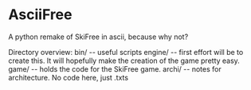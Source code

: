 AsciiFree
=========

A python remake of SkiFree in ascii, because why not?




Directory overview:
bin/     -- useful scripts
engine/  -- first effort will be to create this.  It will hopefully make the creation of the game pretty easy.
game/    -- holds the code for the SkiFree game.
archi/   -- notes for architecture.  No code here, just .txts
